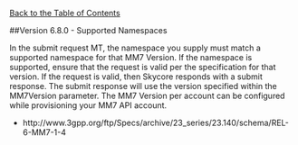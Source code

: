 
[Back to the Table of Contents](/MM7/)

##Version 6.8.0 - Supported Namespaces

In the submit request MT, the namespace you supply must match a supported namespace for that MM7 Version.
If the namespace is supported, ensure that the request is valid per the specification for that version.
If the request is valid, then Skycore responds with a submit response. The submit response will use the version specified within the MM7Version parameter. The MM7 Version per account can be configured while provisioning your MM7 API account.

<ul>
    <li>http://www.3gpp.org/ftp/Specs/archive/23_series/23.140/schema/REL-6-MM7-1-4</li>
</ul>    
